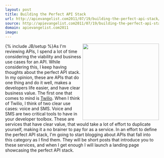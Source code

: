 ```yaml
---
layout: post
title: Building the Perfect API Stack
url: http://apievangelist.com2011/07/19/building-the-perfect-api-stack/
source: http://apievangelist.com2011/07/19/building-the-perfect-api-stack/
domain: apievangelist.com2011
image: 
---
```

{% include JB/setup %}<img src="http://kinlane-productions.s3.amazonaws.com/api-evangelist/poker-chip-stack.jpg"  width="250" align="right" />As I'm reviewing APIs, I spend a lot of time considering the viability and business use cases for an API.
While considering this, I keep having thoughts about the perfect API stack. In my opinion, these are APIs that do one thing and do it well, makes a developers life easier, and have clear business value.
The first one that comes to mind is <a title="Twilio" href="http://www.apievangelist.com/api-detail.php?API_ID=1823">Twilio</a>. When I think of Twilio, I think of two clear use cases: voice and SMS.
Voice and SMS are two critical tools to have in your developer toolbox. These are services that have clear value, that would take a lot of effort to duplicate yourself, making it a no brainer to pay for as a service.
In an effort to define the perfect API stack, I'm going to start blogging about APIs that fall into this category as I find them. They will be short posts that introduce you to these services, and when I get enough I will launch a landing page showcasing the perfect API stack.
